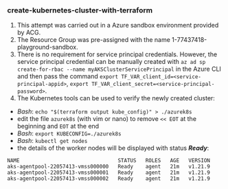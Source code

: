 ### create-kubernetes-cluster-with-terraform
1. This attempt was carried out in a Azure sandbox environment provided by ACG.
2. The Resource Group was pre-assigned with the name 1-77437418-playground-sandbox.
3. There is no requirement for service principal credentials. However, the service principal credential can be manually created with `az ad sp create-for-rbac --name myAKSClusterServicePrincipal` in the Azure CLI and then pass the command `export TF_VAR_client_id=<service-principal-appid>`, `export TF_VAR_client_secret=<service-principal-password>`.
4. The Kubernetes tools can be used to verify the newly created cluster:
  - *Bash*: `echo "$(terraform output kube_config)" > ./azurek8s`
  - edit the file `azurek8s` (with vim or nano) to remove `<< EOT` at the beginning and `EOT` at the end
  - *Bash*: `export KUBECONFIG=./azurek8s`
  - *Bash*: `kubectl get nodes`
  - the details of the worker nodes will be displayed with status ***Ready***:
```
NAME                                STATUS   ROLES   AGE   VERSION
aks-agentpool-22057413-vmss000000   Ready    agent   21m   v1.21.9
aks-agentpool-22057413-vmss000001   Ready    agent   21m   v1.21.9
aks-agentpool-22057413-vmss000002   Ready    agent   21m   v1.21.9
```
